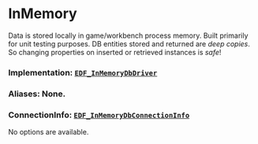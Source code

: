 # InMemory
Data is stored locally in game/workbench process memory. Built primarily for unit testing purposes.
DB entities stored and returned are *deep copies*. So changing properties on inserted or retrieved instances is *safe*!

### Implementation: [`EDF_InMemoryDbDriver`](https://enfusionengine.com/api/redirect?to=enfusion://ScriptEditor/Scripts/Game/Drivers/InMemory/EDF_InMemoryDbDriver.c;7)

### Aliases: None.

### ConnectionInfo: [`EDF_InMemoryDbConnectionInfo`](https://enfusionengine.com/api/redirect?to=enfusion://ScriptEditor/Scripts/Game/Drivers/InMemory/EDF_InMemoryDbDriver.c;2)
No options are available.
